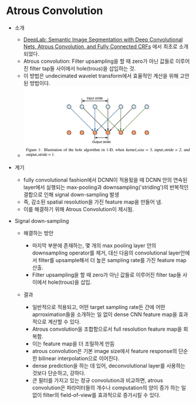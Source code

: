 # Atrous Convolution

- 소개
  - [DeepLab: Semantic Image Segmentation with Deep Convolutional Nets, Atrous Convolution, and Fully Connected CRFs](/Semantic%20Segmentation/Deeplab/Deeplab.md) 에서 최초로 소개되었다.
  - Atrous convolution: Filter upsampling을 할 때 zero가 아닌 값들로 이루어진 filter tap들 사이에서 hole(trous)을 삽입하는 것.
  - 이 방법은 undecimated wavelet transform에서 효율적인 계산을 위해 고안된 방법이다.
  - ![atrous convolution](/Semantic%20Segmentation/Deeplab/images/DeepLab_v1_atrous_convolution.PNG)
- 계기
  - fully convolutional fashion에서 DCNN이 적용됬을 때 DCNN 안의 연속된 layer에서 실행되는 max-pooling과 downsampling('striding')의 반복적인 결합으로 인해 signal down-sampling 발생
  - 즉, 감소된 spatial resolution을 가진 feature map을 만들어 냄.
  - 이를 해결하기 위해 Atrous Convolution이 제시됨.

- Signal down-sampling
  - 해결하는 방안
    - 마지막 부분에 존재하는, 몇 개의 max pooling layer 안의 downsampling operator를 제거, 대신 다음의 convolutional layer안에서 filter를 upsample해서 더 높은 sampling rate를 가진 feature map 산출.
    - Filter upsampling을 할 때 zero가 아닌 값들로 이루어진 filter tap들 사이에서 hole(trous)을 삽입.

  - 결과
    - 일반적으로 적용되고, 어떤 target sampling rate든 간에 어떤 aprroximation들을 소개하는 일 없이 dense CNN feature map을 효과적으로 계산할 수 있다.
    - Atrous convolution을 조합함으로서 full resolution feature map을 회복함.
    - 이는 feature map을 더 조밀하게 만듬
    - atrous convolution은 기본 image size에서 feature response의 단순한 bilinear interpolation으로 이어진다.
    - dense prediction을 하는 데 있어, deconvolutional layer를 사용하는 것보다 단순하고, 강하다.
    - 큰 필터를 가지고 있는 정규 convolution과 비교하면, atrous convolution은 파라미터들의 개수나 computation의 양이 증가 하는 일 없이 filter의 field-of-view를 효과적으로 증가시킬 수 있다.
